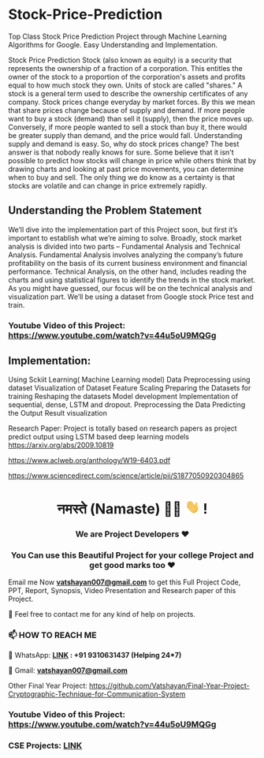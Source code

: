 # Stock-Price-Prediction

Top Class Stock Price Prediction Project through Machine Learning Algorithms for Google. Easy Understanding and Implementation.

Stock Price Prediction 
Stock (also known as equity) is a security that represents the ownership of a fraction of a corporation. This entitles the owner of the stock to a proportion of the corporation's assets and profits equal to how much stock they own. Units of stock are called "shares." 
A stock is a general term used to describe the ownership certificates of any company.
Stock prices change everyday by market forces. By this we mean that share prices change because of supply and demand. If more people want to buy a stock (demand) than sell it (supply), then the price moves up. Conversely, if more people wanted to sell a stock than buy it, there would be greater supply than demand, and the price would fall.
Understanding supply and demand is easy. 
So, why do stock prices change? The best answer is that nobody really knows for sure. Some believe that it isn't possible to predict how stocks will change in price while others think that by drawing charts and looking at past price movements, you can determine when to buy and sell. The only thing we do know as a certainty is that stocks are volatile and can change in price extremely rapidly.


## Understanding the Problem Statement
We’ll dive into the implementation part of this Project soon, but first it’s important to establish what we’re aiming to solve. Broadly, stock market analysis is divided into two parts – Fundamental Analysis and Technical Analysis.
Fundamental Analysis involves analyzing the company’s future profitability on the basis of its current business environment and financial performance.
Technical Analysis, on the other hand, includes reading the charts and using statistical figures to identify the trends in the stock market.
As you might have guessed, our focus will be on the technical analysis and visualization part. We’ll be using a dataset from Google stock Price test and train.
 
### Youtube Video of this Project: https://www.youtube.com/watch?v=44u5oU9MQGg

## Implementation:
Using Sckiit Learning( Machine Learning model)
Data Preprocessing using dataset
Visualization of Dataset
Feature Scaling 
Preparing the Datasets for training 
Reshaping the datasets
Model development
Implementation of sequential, dense, LSTM and dropout.
Preprocessing the Data
Predicting the Output
Result visualization 
 
Research Paper:
Project is totally based on research papers as project predict output using LSTM based deep learning models
https://arxiv.org/abs/2009.10819

https://www.aclweb.org/anthology/W19-6403.pdf

https://www.sciencedirect.com/science/article/pii/S1877050920304865




<h1 align="center"> नमस्ते (Namaste) 🙏🏻 <img src="https://raw.githubusercontent.com/ABSphreak/ABSphreak/master/gifs/Hi.gif" width="30px"> ! </h1>
<h3 align="center">We are Project Developers ❤</h3>

<h3 align="center">You Can use this Beautiful Project for your college Project and get good marks too ❤</h3>

Email me Now **vatshayan007@gmail.com** to get this Full Project Code, PPT, Report, Synopsis, Video Presentation and Research paper of this Project.

💌 Feel free to contact me for any kind of help on projects.

### 📫 HOW TO REACH ME 

💬 WhatsApp: **[LINK](https://wa.me/message/CHWN2AHCPMAZK1) : +91 9310631437 (Helping 24*7)**

💬 Gmail: **vatshayan007@gmail.com**

Other Final Year Project: https://github.com/Vatshayan/Final-Year-Project-Cryptographic-Technique-for-Communication-System

### Youtube Video of this Project: https://www.youtube.com/watch?v=44u5oU9MQGg

### CSE Projects: [LINK](https://www.cse-projects.com)
